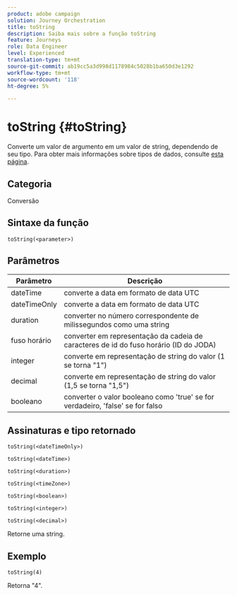 ```yaml
---
product: adobe campaign
solution: Journey Orchestration
title: toString
description: Saiba mais sobre a função toString
feature: Journeys
role: Data Engineer
level: Experienced
translation-type: tm+mt
source-git-commit: ab19cc5a3d998d1178984c5028b1ba650d3e1292
workflow-type: tm+mt
source-wordcount: '118'
ht-degree: 5%

---
```



# toString {#toString}

Converte um valor de argumento em um valor de string, dependendo de seu tipo. Para obter mais informações sobre tipos de dados, consulte [esta página](../expression/data-types.md).

## Categoria

Conversão

## Sintaxe da função

`toString(<parameter>)`

## Parâmetros

| Parâmetro | Descrição |
|--- |--- |
| dateTime | converte a data em formato de data UTC |
| dateTimeOnly | converte a data em formato de data UTC |
| duration | converter no número correspondente de milissegundos como uma string |
| fuso horário | converter em representação da cadeia de caracteres de id do fuso horário (ID do JODA) |
| integer | converte em representação de string do valor (1 se torna &quot;1&quot;) |
| decimal | converte em representação de string do valor (1,5 se torna &quot;1,5&quot;) |
| booleano | converter o valor booleano como &#39;true&#39; se for verdadeiro, &#39;false&#39; se for falso |

## Assinaturas e tipo retornado

`toString(<dateTimeOnly>)`

`toString(<dateTime>)`

`toString(<duration>)`

`toString(<timeZone>)`

`toString(<boolean>)`

`toString(<integer>)`

`toString(<decimal>)`

Retorne uma string.

## Exemplo

`toString(4)`

Retorna &quot;4&quot;.
